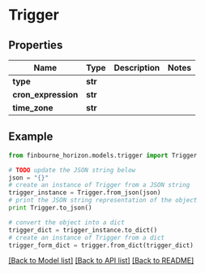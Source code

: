 # Trigger


## Properties
Name | Type | Description | Notes
------------ | ------------- | ------------- | -------------
**type** | **str** |  | 
**cron_expression** | **str** |  | 
**time_zone** | **str** |  | 

## Example

```python
from finbourne_horizon.models.trigger import Trigger

# TODO update the JSON string below
json = "{}"
# create an instance of Trigger from a JSON string
trigger_instance = Trigger.from_json(json)
# print the JSON string representation of the object
print Trigger.to_json()

# convert the object into a dict
trigger_dict = trigger_instance.to_dict()
# create an instance of Trigger from a dict
trigger_form_dict = trigger.from_dict(trigger_dict)
```
[[Back to Model list]](../README.md#documentation-for-models) [[Back to API list]](../README.md#documentation-for-api-endpoints) [[Back to README]](../README.md)


